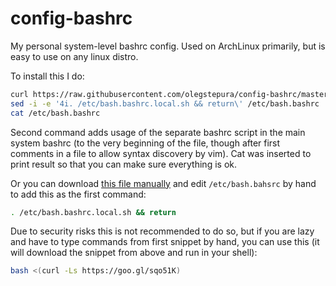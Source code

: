 # config-bashrc
My personal system-level bashrc config. Used on ArchLinux primarily, but is easy to use on any linux distro.

To install this I do:
```bash
curl https://raw.githubusercontent.com/olegstepura/config-bashrc/master/bash.bashrc.local.sh -o /etc/bash.bashrc.local.sh
sed -i -e '4i. /etc/bash.bashrc.local.sh && return\' /etc/bash.bashrc
cat /etc/bash.bashrc
```
Second command adds usage of the separate bashrc script in the main system bashrc (to the very beginning of the file, though after first comments in a file to allow syntax discovery by vim).
Cat was inserted to print result so that you can make sure everything is ok.

Or you can download [this file manually](https://github.com/olegstepura/config-bashrc/blob/master/bash.bashrc.local.sh) and edit `/etc/bash.bahsrc` by hand to add this as the first command:
```bash
. /etc/bash.bashrc.local.sh && return
```

Due to security risks this is not recommended to do so, but if you are lazy and have to type commands from first snippet by hand, you can use this (it will download the snippet from above and run in your shell):
```bash
bash <(curl -Ls https://goo.gl/sqo51K)
```
